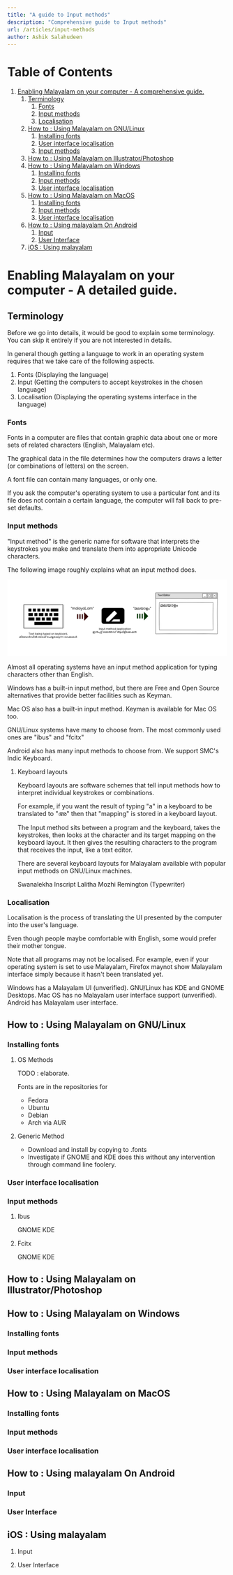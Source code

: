 ```yaml
---
title: "A guide to Input methods"
description: "Comprehensive guide to Input methods"
url: /articles/input-methods
author: Ashik Salahudeen
---
```


# Table of Contents

1.  [Enabling Malayalam on your computer - A comprehensive guide.](#orgbcf2810)
    1.  [Terminology](#orgea2f79f)
        1.  [Fonts](#orga871f94)
        2.  [Input methods](#orgb9b6cac)
        3.  [Localisation](#orgc29d820)
    2.  [How to : Using Malayalam on GNU/Linux](#org83aa0e3)
        1.  [Installing fonts](#orgc58f42c)
        2.  [User interface localisation](#orgc04dc80)
        3.  [Input methods](#org92d977b)
    3.  [How to : Using Malayalam on Illustrator/Photoshop](#orgec36ee8)
    4.  [How to : Using Malayalam on Windows](#org9059ba3)
        1.  [Installing fonts](#orgec21fb2)
        2.  [Input methods](#org1f56f69)
        3.  [User interface localisation](#org3473e2c)
    5.  [How to : Using Malayalam on MacOS](#orgdf42866)
        1.  [Installing fonts](#orgf22a0e2)
        2.  [Input methods](#org5a423c4)
        3.  [User interface localisation](#org5f8000a)
    6.  [How to : Using malayalam On Android](#orga0e21d6)
        1.  [Input](#org49e209f)
        2.  [User Interface](#orgad5cf31)
    7.  [iOS : Using malayalam](#org42d1910)


<a id="orgbcf2810"></a>

# Enabling Malayalam on your computer - A detailed guide.


<a id="orgea2f79f"></a>

## Terminology

Before we go into details, it would be good to explain some terminology. You can skip it entirely if you are not interested in details.

In general though getting a language to work in an operating system requires that we take care of the following aspects.

1.  Fonts (Displaying the language)
2.  Input (Getting the computers to accept keystrokes in the chosen language)
3.  Localisation (Displaying the operating systems interface in the language)


<a id="orga871f94"></a>

### Fonts

Fonts in a computer are files that contain graphic data about one or more sets of related characters (English, Malayalam etc). 

The graphical data in the file determines how the computers draws a letter (or combinations of letters) on the screen. 

A font file can contain many languages, or only one. 

If you ask the computer's operating system to use a particular font and its file does not contain a certain language, the computer will fall back to pre-set defaults.


<a id="orgb9b6cac"></a>

### Input methods

"Input method" is the generic name for software that interprets the keystrokes you make and translate them into appropriate Unicode characters.

The following image roughly explains what an input method does.

![img](./Input_Methods.png) 

Almost all operating systems have an input method application for typing characters other than English. 

Windows has a built-in input method, but there are Free and Open Source alternatives that provide better facilities such as Keyman.

Mac OS also has a built-in input method. Keyman is available for Mac OS too.

GNU/Linux systems have many to choose from. The most commonly used ones are "ibus" and "fcitx"

Android also has many input methods to choose from. We support SMC's Indic Keyboard.

1.  Keyboard layouts

    Keyboard layouts are software schemes that tell input methods how to interpret individual keystrokes or combinations.
    
    For example, if you want the result of typing "a" in a keyboard to be translated to "അ" then that "mapping" is stored in a keyboard layout.
    
    The Input method sits between a program and the keyboard, takes the keystrokes, then looks at the character and its target mapping on the keyboard layout. 
    It then gives the resulting characters to the program that receives the input, like a text editor.
    
    There are several keyboard layouts for Malayalam available with popular input methods on GNU/Linux machines.
    
    Swanalekha
    Inscript
    Lalitha
    Mozhi
    Remington (Typewriter)


<a id="orgc29d820"></a>

### Localisation

Localisation is the process of translating the UI presented by the computer into the user's language. 

Even though people maybe comfortable with English, some would prefer their mother tongue. 

Note that all programs may not be localised. For example, even if your operating system is set to use Malayalam, Firefox maynot show Malayalam interface simply because it hasn't been translated yet.

Windows has a Malayalam UI (unverified).
GNU/Linux has KDE and GNOME Desktops.
Mac OS has no Malayalam user interface support (unverified).
Android has Malayalam user interface.


<a id="org83aa0e3"></a>

## How to : Using Malayalam on GNU/Linux


<a id="orgc58f42c"></a>

### Installing fonts

1.  OS Methods

    TODO : elaborate.
    
    Fonts are in the repositories for
    
    -   Fedora
    -   Ubuntu
    -   Debian
    -   Arch via AUR

2.  Generic Method

    -   Download and install by copying to .fonts
    -   Investigate if GNOME and KDE does this without any intervention through command line foolery.


<a id="orgc04dc80"></a>

### User interface localisation


<a id="org92d977b"></a>

### Input methods

1.  Ibus

    GNOME
    KDE

2.  Fcitx

    GNOME
    KDE


<a id="orgec36ee8"></a>

## How to : Using Malayalam on Illustrator/Photoshop


<a id="org9059ba3"></a>

## How to : Using Malayalam on Windows


<a id="orgec21fb2"></a>

### Installing fonts


<a id="org1f56f69"></a>

### Input methods


<a id="org3473e2c"></a>

### User interface localisation


<a id="orgdf42866"></a>

## How to : Using Malayalam on MacOS


<a id="orgf22a0e2"></a>

### Installing fonts


<a id="org5a423c4"></a>

### Input methods


<a id="org5f8000a"></a>

### User interface localisation


<a id="orga0e21d6"></a>

## How to : Using malayalam On Android


<a id="org49e209f"></a>

### Input


<a id="orgad5cf31"></a>

### User Interface


<a id="org42d1910"></a>

## iOS : Using malayalam

1.  Input

2.  User Interface

